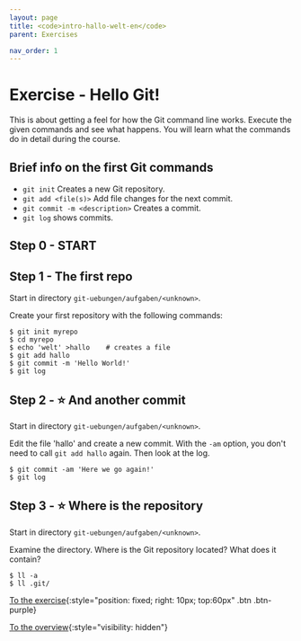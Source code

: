 ```yaml
---
layout: page
title: <code>intro-hallo-welt-en</code>
parent: Exercises

nav_order: 1
---
```

# Exercise - Hello Git!

This is about getting a feel for how the Git command line works.
Execute the given commands and see what happens.
You will learn what the commands do in detail during the course.

## Brief info on the first Git commands

* `git init` Creates a new Git repository.
* `git add <file(s)>` Add file changes for the next commit.
* `git commit -m <description>` Creates a commit.
* `git log` shows commits.


<h2>Step 0 - START <!-- UEB/Hello Git!/0 --></h2>

<h2>Step 1 - The first repo <!-- UEB/Hello Git!/1 --></h2>

Start in directory `git-uebungen/aufgaben/<unknown>`.

Create your first repository with the following commands:

    $ git init myrepo
    $ cd myrepo
    $ echo 'welt' >hallo    # creates a file
    $ git add hallo
    $ git commit -m 'Hello World!'
    $ git log

<h2>Step 2 - ⭐ And another commit <!-- UEB/Hello Git!/2 --></h2>

Start in directory `git-uebungen/aufgaben/<unknown>`.

Edit the file 'hallo' and create a new commit.
With the `-am` option, you don't need to call `git add hallo` again.
Then look at the log.

    $ git commit -am 'Here we go again!'
    $ git log

<h2>Step 3 - ⭐ Where is the repository <!-- UEB/Hello Git!/3 --></h2>

Start in directory `git-uebungen/aufgaben/<unknown>`.

Examine the directory.
Where is the Git repository located? What does it contain?

    $ ll -a
    $ ll .git/

[To the exercise](loesung-intro-hallo-welt-en.html){:style="position: fixed; right: 10px; top:60px" .btn .btn-purple}

[To the overview](../../ueberblick-en.html){:style="visibility: hidden"}

